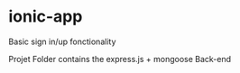 # ionic-app

Basic sign in/up fonctionality  

Projet Folder contains the express.js + mongoose Back-end
